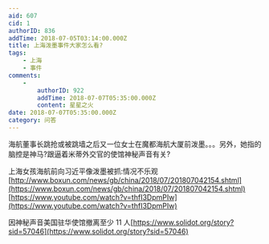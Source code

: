 ```yaml
---
aid: 607
cid: 1
authorID: 836
addTime: 2018-07-05T03:14:00.000Z
title: 上海泼墨事件大家怎么看?
tags:
    - 上海
    - 事件
comments:
    -
        authorID: 922
        addTime: 2018-07-07T05:35:00.000Z
        content: 星星之火
date: 2018-07-07T05:35:00.000Z
category: 问答
---
```


海航董事长跳抢或被跳墙之后又一位女士在魔都海航大厦前泼墨。。。另外，她指的脑控是神马?跟逼着米蒂外交官的使馆神秘声音有关?

上海女孩海航前向习近平像泼墨被抓:情况不乐观[http://www.boxun.com/news/gb/china/2018/07/201807042154.shtml](https://www.boxun.com/news/gb/china/2018/07/201807042154.shtml) [https://www.youtube.com/watch?v=thfI3DpmPIw](https://www.youtube.com/watch?v=thfI3DpmPIw)

因神秘声音美国驻华使馆撤离至少 11 人[https://www.solidot.org/story?sid=57046](https://www.solidot.org/story?sid=57046)

